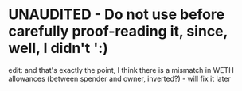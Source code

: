 # UNAUDITED - Do not use before carefully proof-reading it, since, well, I didn't ':)

edit: and that's exactly the point, I think there is a mismatch in WETH allowances (between spender and owner, inverted?) - will fix it later
